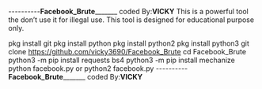 ----------**Facebook_Brute**_______ 
      coded By:**VICKY**
This is a powerful tool the don’t use it for illegal use. This tool is designed for educational purpose only.

pkg install git
pkg install python
pkg install python2
pkg install python3
git clone https://github.com/vicky3690/Facebook_Brute
cd Facebook_Brute
python3 -m pip install requests bs4
python3 -m pip install mechanize
python facebook.py or python2 facebook.py
----------**Facebook_Brute**_______ 
      coded By:**VICKY**

